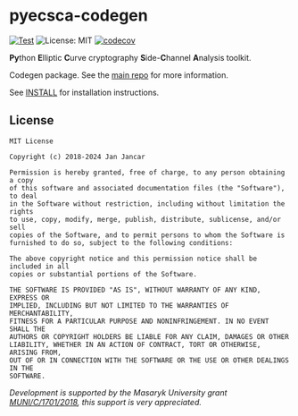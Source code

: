 # pyecsca-codegen

[![Test](https://github.com/J08nY/pyecsca-codegen/actions/workflows/test.yml/badge.svg)](https://github.com/J08nY/pyecsca-codegen/actions/workflows/test.yml) ![License: MIT](https://img.shields.io/github/license/J08nY/pyecsca.svg) [![codecov](https://codecov.io/gh/J08nY/pyecsca-codegen/branch/master/graph/badge.svg)](https://codecov.io/gh/J08nY/pyecsca-codegen)

**Py**thon **E**lliptic **C**urve cryptography **S**ide-**C**hannel **A**nalysis toolkit.

Codegen package. See the [main repo](https://github.com/J08nY/pyecsca) for more information.

See [INSTALL](docs/install.rst) for installation instructions.

## License

    MIT License

    Copyright (c) 2018-2024 Jan Jancar
    
    Permission is hereby granted, free of charge, to any person obtaining a copy
    of this software and associated documentation files (the "Software"), to deal
    in the Software without restriction, including without limitation the rights
    to use, copy, modify, merge, publish, distribute, sublicense, and/or sell
    copies of the Software, and to permit persons to whom the Software is
    furnished to do so, subject to the following conditions:
    
    The above copyright notice and this permission notice shall be included in all
    copies or substantial portions of the Software.
    
    THE SOFTWARE IS PROVIDED "AS IS", WITHOUT WARRANTY OF ANY KIND, EXPRESS OR
    IMPLIED, INCLUDING BUT NOT LIMITED TO THE WARRANTIES OF MERCHANTABILITY,
    FITNESS FOR A PARTICULAR PURPOSE AND NONINFRINGEMENT. IN NO EVENT SHALL THE
    AUTHORS OR COPYRIGHT HOLDERS BE LIABLE FOR ANY CLAIM, DAMAGES OR OTHER
    LIABILITY, WHETHER IN AN ACTION OF CONTRACT, TORT OR OTHERWISE, ARISING FROM,
    OUT OF OR IN CONNECTION WITH THE SOFTWARE OR THE USE OR OTHER DEALINGS IN THE
    SOFTWARE.
    

*Development is supported by the Masaryk University grant [MUNI/C/1701/2018](https://www.muni.cz/en/research/projects/46834),
this support is very appreciated.*

